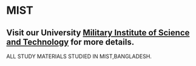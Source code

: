# MIST
## Visit our University [Military Institute of Science and Technology](https://mist.ac.bd/) for more details.

ALL STUDY MATERIALS STUDIED IN MIST,BANGLADESH.


